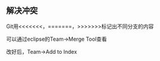## 解决冲突
Git用<<<<<<<，=======，>>>>>>>标记出不同分支的内容

可以通过eclipse的Team->Merge Tool查看

改好后，Team->Add to Index


